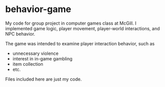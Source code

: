 # behavior-game
My code for group project in computer games class at McGill. 
I implemented game logic, player movement, player-world interactions, and NPC behavior.

The game was intended to examine player interaction behavior, such as
- unnecessary violence
- interest in in-game gambling
- item collection
- etc.

Files included here are just my code.
